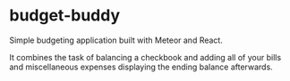 # budget-buddy

Simple budgeting application built with Meteor and React.  

It combines the task of balancing a checkbook and adding all of your bills and miscellaneous expenses displaying the ending balance afterwards.
